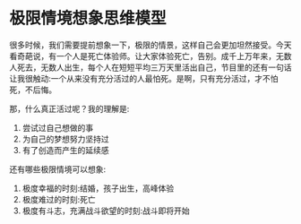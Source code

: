 # 极限情境想象思维模型

很多时候，我们需要提前想象一下，极限的情景，这样自己会更加坦然接受。今天看奇葩说，有一个人是死亡体验师。让大家体验死亡，告别。成千上万年来，无数人死去，无数人出生，每个人在短短平均三万天里活出自己，节目里的还有一句话让我很触动:一个从来没有充分活过的人最怕死。是啊，只有充分活过，才不怕死，不后悔。

那，什么真正活过呢？我的理解是:

1. 尝试过自己想做的事
2. 为自己的梦想努力坚持过
3. 有了创造而产生的延续感

还有哪些极限情境可以想象:

1. 极度幸福的时刻:结婚，孩子出生，高峰体验
2. 极度难过的时刻:死亡
3. 极度有斗志，充满战斗欲望的时刻:战斗即将开始
